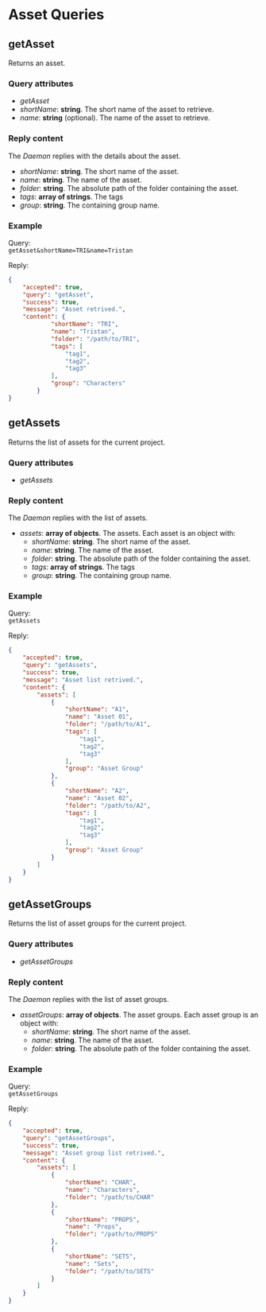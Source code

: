 # Asset Queries

## getAsset

Returns an asset.

### Query attributes

- *getAsset*
- *shortName*: **string**. The short name of the asset to retrieve.
- *name*: **string** (optional). The name of the asset to retrieve.

### Reply content

The *Daemon* replies with the details about the asset.

- *shortName*: **string**. The short name of the asset.
- *name*: **string**. The name of the asset.
- *folder*: **string**. The absolute path of the folder containing the asset.
- *tags*: **array of strings**. The tags
- *group*: **string**. The containing group name.

### Example

Query:  
`getAsset&shortName=TRI&name=Tristan`

Reply:  
```json
{
    "accepted": true,
    "query": "getAsset",
    "success": true,
    "message": "Asset retrived.",
    "content": {
            "shortName": "TRI",
            "name": "Tristan",
            "folder": "/path/to/TRI",
            "tags": [
                "tag1",
                "tag2",
                "tag3"
            ],
            "group": "Characters"
        }
}
```

## getAssets

Returns the list of assets for the current project.

### Query attributes

- *getAssets*

### Reply content

The *Daemon* replies with the list of assets.

- *assets*: **array of objects**. The assets. Each asset is an object with:
    - *shortName*: **string**. The short name of the asset.
    - *name*: **string**. The name of the asset.
    - *folder*: **string**. The absolute path of the folder containing the asset.
    - *tags*: **array of strings**. The tags
    - *group*: **string**. The containing group name.

### Example

Query:  
`getAssets`

Reply:  
```json
{
    "accepted": true,
    "query": "getAssets",
    "success": true,
    "message": "Asset list retrived.",
    "content": {
        "assets": [
            {
                "shortName": "A1",
                "name": "Asset 01",
                "folder": "/path/to/A1",
                "tags": [
                    "tag1",
                    "tag2",
                    "tag3"
                ],
                "group": "Asset Group"
            },
            {
                "shortName": "A2",
                "name": "Asset 02",
                "folder": "/path/to/A2",
                "tags": [
                    "tag1",
                    "tag2",
                    "tag3"
                ],
                "group": "Asset Group"
            }
        ]
    }
}
```

## getAssetGroups

Returns the list of asset groups for the current project.

### Query attributes

- *getAssetGroups*

### Reply content

The *Daemon* replies with the list of asset groups.

- *assetGroups*: **array of objects**. The asset groups. Each asset group is an object with:
    - *shortName*: **string**. The short name of the asset.
    - *name*: **string**. The name of the asset.
    - *folder*: **string**. The absolute path of the folder containing the asset.

### Example

Query:  
`getAssetGroups`

Reply:  
```json
{
    "accepted": true,
    "query": "getAssetGroups",
    "success": true,
    "message": "Asset group list retrived.",
    "content": {
        "assets": [
            {
                "shortName": "CHAR",
                "name": "Characters",
                "folder": "/path/to/CHAR"
            },
            {
                "shortName": "PROPS",
                "name": "Props",
                "folder": "/path/to/PROPS"
            },
            {
                "shortName": "SETS",
                "name": "Sets",
                "folder": "/path/to/SETS"
            }
        ]
    }
}
```
